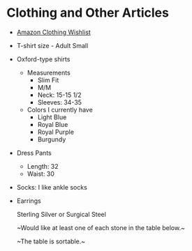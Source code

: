 # Clothing and Other Articles

- [Amazon Clothing Wishlist](https://www.amazon.com/hz/wishlist/dl/invite/fpF2d6T)
- T-shirt size - Adult Small
- Oxford-type shirts
  - Measurements
    - Slim Fit
    - M/M
    - Neck: 15-15 1/2
    - Sleeves: 34-35
  - Colors I currently have
    - Light Blue
    - Royal Blue
    - Royal Purple
    - Burgundy
- Dress Pants
  - Length: 32
  - Waist: 30
- Socks: I like ankle socks
- Earrings
  
  Sterling Silver or Surgical Steel
  
  ~Would like at least one of each stone in the table below.~
  
  ~The table is sortable.~